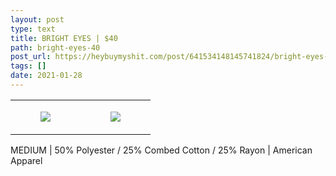 ```yaml
---
layout: post
type: text
title: BRIGHT EYES | $40
path: bright-eyes-40
post_url: https://heybuymyshit.com/post/641534148145741824/bright-eyes-40
tags: []
date: 2021-01-28
---
```




<table style="width:100%;"><tr><td style="vertical-align:top;">
      <figure class="tmblr-full" data-orig-height="2048" data-orig-width="1365" data-orig-src="https://concertshirts.netlify.app/shirts/0467/0467-01.jpg"><img src="https://64.media.tumblr.com/fddbf84d03a2626324eab73fcc9a4779/ba523b34ed2d91f4-af/s540x810/36c3c095ce4b1f6d5812af35b54b052b4b9e14df.jpg" data-orig-height="2048" data-orig-width="1365" data-orig-src="https://concertshirts.netlify.app/shirts/0467/0467-01.jpg"/></figure></td>
    <td style="vertical-align:top;">
      <figure class="tmblr-full" data-orig-height="2048" data-orig-width="1365" data-orig-src="https://concertshirts.netlify.app/shirts/0467/0467-02.jpg"><img src="https://64.media.tumblr.com/5b18f38fbce7c378fa2c815f94a70470/ba523b34ed2d91f4-a4/s540x810/e73d1de38db8dca2ff61248860d22da9a7b61e39.jpg" data-orig-height="2048" data-orig-width="1365" data-orig-src="https://concertshirts.netlify.app/shirts/0467/0467-02.jpg"/></figure></td>
  </tr></table><p>
  MEDIUM | 50% Polyester / 25% Combed Cotton / 25% Rayon | American Apparel
</p>
